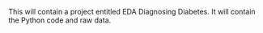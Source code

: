 This will contain a project entitled EDA Diagnosing Diabetes. It will contain the Python code and raw data.
